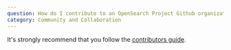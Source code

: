 ```yaml
---
question: How do I contribute to an OpenSearch Project Github organization repository?
category: Community and Collaboration
---
```


It's strongly recommend that you follow the [contributors guide](https://github.com/opensearch-project/.github/blob/main/CONTRIBUTING.md).
